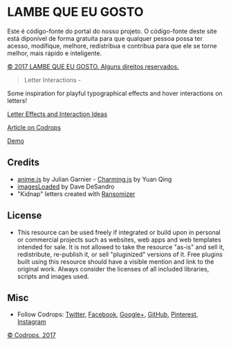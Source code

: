 ﻿# LAMBE QUE EU GOSTO

Este é código-fonte do portal do nosso projeto. O código-fonte deste site está diponível de forma gratuita para que qualquer pessoa possa ter acesso, modifique, melhore, redistribua e contribua para que ele se torne melhor, mais rápido e inteligente.

[© 2017 LAMBE QUE EU GOSTO. Alguns direitos reservados.](https://www.facebook.com/lambequeeugosto)

> Letter Interactions - 

Some inspiration for playful typographical effects and hover interactions on letters!


[Letter Effects and Interaction Ideas](https://tympanus.net/codrops/wp-content/uploads/2017/06/LetterInteractions_Featured.png)


[Article on Codrops](https://tympanus.net/codrops/?p=31349)


[Demo](https://tympanus.net/Development/LetterInteractions/)



## Credits

 - [anime.js](http://anime-js.com/) by Julian Garnier - [Charming.js](https://github.com/yuanqing/charming) by Yuan Qing 
- [imagesLoaded](http://imagesloaded.desandro.com/) by Dave DeSandro 
- "Kidnap" letters created with [Ransomizer](http://www.ransomizer.com/)



## License
 - This resource can be used freely if integrated or build upon in personal or commercial projects such as websites, web apps and web templates intended for sale. It is not allowed to take the resource "as-is" and sell it, redistribute, re-publish it, or sell "pluginized" versions of it. Free plugins built using this resource should have a visible mention and link to the original work. Always consider the licenses of all included libraries, scripts and images used.



## Misc

 - Follow Codrops: [Twitter](http://www.twitter.com/codrops), [Facebook](http://www.facebook.com/codrops), [Google+](https://plus.google.com/101095823814290637419), [GitHub](https://github.com/codrops), [Pinterest](http://www.pinterest.com/codrops/), [Instagram](https://www.instagram.com/codropsss/)



[© Codrops, 2017](http://www.codrops.com)